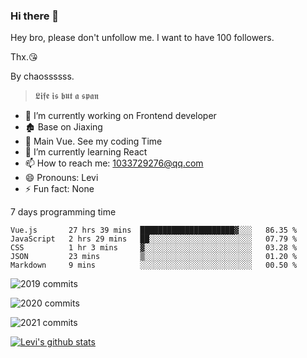 ### Hi there 👋

Hey bro, please don't unfollow me. I want to have 100 followers.

Thx.😘

By chaossssss.

> 𝕷𝖎𝖋𝖊 𝖎𝖘 𝖇𝖚𝖙 𝖆 𝖘𝖕𝖆𝖓

- 🔭 I’m currently working on Frontend developer
- 🏚  Base on Jiaxing
- 🔨 Main Vue. See my coding Time
- 🌱 I’m currently learning React
- 📫 How to reach me: 1033729276@qq.com
- 😄 Pronouns: Levi
- ⚡ Fun fact: None


7 days programming time



<!--START_SECTION:waka-->
```text
Vue.js       27 hrs 39 mins  █████████████████████▓░░░   86.35 % 
JavaScript   2 hrs 29 mins   ██░░░░░░░░░░░░░░░░░░░░░░░   07.79 % 
CSS          1 hr 3 mins     ▓░░░░░░░░░░░░░░░░░░░░░░░░   03.28 % 
JSON         23 mins         ▒░░░░░░░░░░░░░░░░░░░░░░░░   01.20 % 
Markdown     9 mins          ░░░░░░░░░░░░░░░░░░░░░░░░░   00.50 % 
```
<!--END_SECTION:waka-->


![2019 commits](https://i.bmp.ovh/imgs/2022/06/09/40ea8ef53dc6a071.png)

![2020 commits](https://i.bmp.ovh/imgs/2022/06/09/3d3f42d583997994.png)

![2021 commits](https://i.bmp.ovh/imgs/2022/06/09/be5c22a2f85ef63e.png)

[![Levi's github stats](https://github-readme-stats.vercel.app/api?username=chaossssss)](https://github.com/anuraghazra/github-readme-stats)
